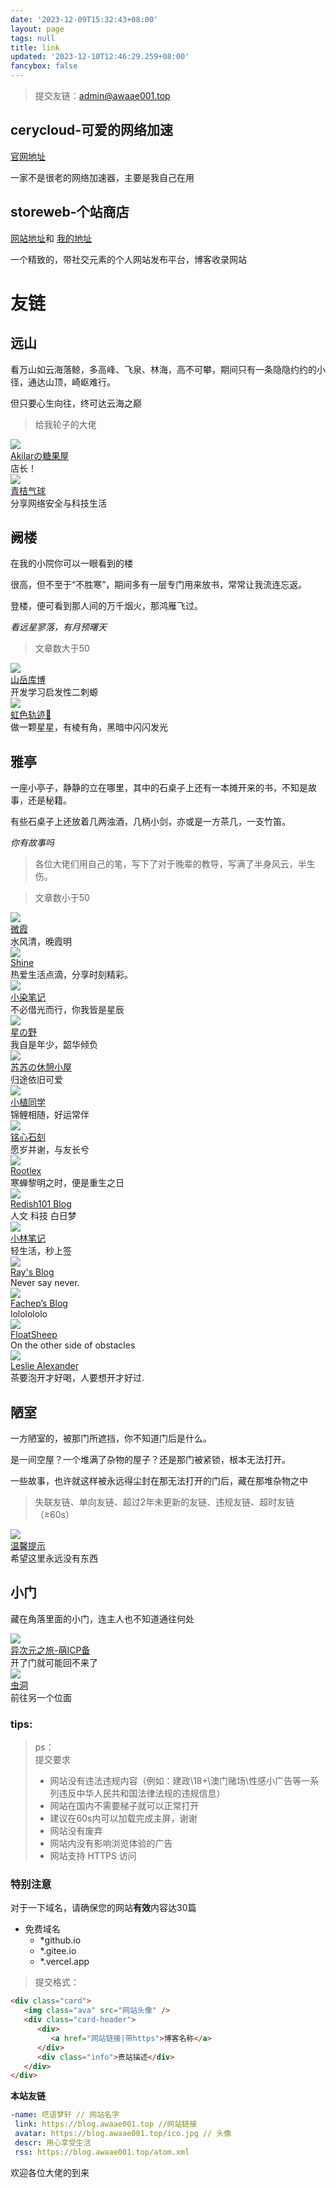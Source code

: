 ```yaml
---
date: '2023-12-09T15:32:43+08:00'
layout: page
tags: null
title: link
updated: '2023-12-10T12:46:29.259+08:00'
fancybox: false
---
```

> 提交友链：<admin@awaae001.top>

## cerycloud-可爱的网络加速

[官网地址](https://dash2.cerycloud.com/index.php/#/register?code=RjEQAMRe)

一家不是很老的网络加速器，主要是我自己在用

## storeweb-个站商店

[网站地址](https://storeweb.cn/)和
[我的地址](https://storeweb.cn/member/o/1801)

一个精致的，带社交元素的个人网站发布平台，博客收录网站


# 友链

## 远山
看万山如云海落鲸，多高峰、飞泉、林海，高不可攀，期间只有一条隐隐约约的小径，通达山顶，崎岖难行。

但只要心生向往，终可达云海之巅

>给我轮子的大佬

<div class="post-body">
	<link rel="stylesheet" type="text/css" href="https://blog.awaae001.top/css/card.css">
   <div id="links">
      <div class="link-navigation">
         <div class="card">
            <img class="ava" src="https://pic.awaae001.top/file/YLQ/download.png" />
            <div class="card-header">
               <div>
                  <a href="https://akilar.top/">Akilarの糖果屋</a>
               </div>
               <div class="info">店长！ </div>
            </div>
         </div>
                  <div class="card">
            <img class="ava" src="https://avatar.qjqq.cn/1/6503bb1b7fa1a.webp!avatar" />
            <div class="card-header">
               <div>
                  <a href="https://blog.qjqq.cn/">青桔气球</a>
               </div>
               <div class="info">分享网络安全与科技生活</div>
            </div>
         </div>
      </div>
   </div>
</div>


## 阙楼
在我的小院你可以一眼看到的楼

很高，但不至于“不胜寒”，期间多有一层专门用来放书，常常让我流连忘返。

登楼，便可看到那人间的万千烟火，那鸿雁飞过。

*看远星寥落，有月预曙天*

>文章数大于50

<div class="post-body">
   <link rel="stylesheet" type="text/css" href="https://awaae001.top/css/card.css">
   <div id="links">
      <div class="link-navigation">
         <div class="card">
            <img class="ava" src="https://pic.awaae001.top/file/YLQ/own.png" />
            <div class="card-header">
               <div>
                  <a href="https://kmar.top/">山岳库博</a>
               </div>
               <div class="info">开发学习启发性二刺螈</div>
            </div>
         </div>
         <div class="card">
            <img class="ava" src="https://illlli.com/assets/avatar.webp" />
            <div class="card-header">
               <div>
                  <a href="https://illlli.com/">虹色轨迹🌠</a>
               </div>
               <div class="info">做一颗星星，有棱有角，黑暗中闪闪发光</div>
            </div>
         </div>
      </div>
   </div>
</div>

## 雅亭
一座小亭子，静静的立在哪里，其中的石桌子上还有一本摊开来的书，不知是故事，还是秘籍。

有些石桌子上还放着几两浊酒，几柄小剑，亦或是一方茶几，一支竹笛。

*你有故事吗*

>各位大佬们用自己的笔，写下了对于晚辈的教导，写满了半身风云，半生伤。

>文章数小于50
<div class="post-body">
	<link rel="stylesheet" type="text/css" href="https://blog.awaae001.top/css/card.css">
   <div id="links">
      <div class="link-navigation">
         <div class="card">
            <img class="ava" src="https://pic.awaae001.top/file/YLQ/avatar.webp" />
            <div class="card-header">
               <div>
                  <a href="https://yuuu.org">微霞</a>
               </div>
               <div class="info">水风清，晚霞明 </div>
            </div>
         </div>
         <div class="card">
            <img class="ava" src="https://pic.awaae001.top/file/YLQ/milkTea_favicon_200.webp" />
            <div class="card-header">
               <div>
                  <a href="https://blog.shineyu.cn">Shine</a>
               </div>
               <div class="info">热爱生活点滴，分享时刻精彩。</div>
            </div>
         </div>
         <div class="card">
            <img class="ava" src="https://pic.awaae001.top/file/YLQ/tx.webp" />
            <div class="card-header">
               <div>
                  <a href="https://xrr.org.cn/">小染笔记</a>
               </div>
               <div class="info">不必借光而行，你我皆是星辰</div>
            </div>
         </div>
         <div class="card">
         <img class="ava" src="https://pic.awaae001.top/file/YLQ/6519291503349.webp" />
            <div class="card-header">
               <div>
                  <a href="https://byer.top/">星の野</a>
               </div>
               <div class="info">我自是年少，韶华倾负</div>
            </div>
         </div>
         <div class="card">
            <img class="ava" src="https://pic.awaae001.top/file/YLQ/6524e2dc0735a.webp" />
            <div class="card-header">
               <div>
                  <a href="https://luckysusu.top/">苏苏の休憩小屋</a>
               </div>
               <div class="info">归途依旧可爱</div>
            </div>
         </div>
         <div class="card">
            <img class="ava" src="https://blog.xiaoztx.top/img/xiaozhi.jpg" />
            <div class="card-header">
               <div>
                  <a href="https://blog.xiaoztx.top">小植同学</a>
               </div>
               <div class="info">锦鲤相随，好运常伴</div>
            </div>
         </div>
                  <div class="card">
            <img class="ava" src="https://blog.kouseki.cn/imgs/avatar.webp" />
            <div class="card-header">
               <div>
                  <a href="https://blog.kouseki.cn/">铭心石刻</a>
               </div>
               <div class="info">愿岁并谢，与友长兮</div>
            </div>
         </div>
         <div class="card">
            <img class="ava" src="https://q2.qlogo.cn/headimg_dl?dst_uin=1736191951&spec=640" />
            <div class="card-header">
               <div>
                  <a href="https://blog.nalex.top">Rootlex</a>
               </div>
               <div class="info">寒蝉黎明之时，便是重生之日</div>
            </div>
         </div>
<div class="card">
   <img class="ava" src="https://blog.redish101.top/favicon.ico" />
   <div class="card-header">
      <div>
         <a href="https://blog.redish101.top">Redish101 Blog</a>
      </div>
      <div class="info">人文 科技 白日梦</div>
   </div>
</div>
<div class="card">
   <img class="ava" src="https://senlinm.s3.us-east-005.backblazeb2.com/01.png" />
   <div class="card-header">
      <div>
         <a href="https://m.senlinm.cn/">小林笔记</a>
      </div>
      <div class="info">轻生活，秒上签</div>
   </div>
</div>
	      <div class="card">
   <img class="ava" src="https://static.mk1.io/img/202310190944769.png" />
   <div class="card-header">
      <div>
         <a href="https://blog.mk1.io">Ray's Blog</a>
      </div>
      <div class="info">Never say never.</div>
   </div>
</div>
<div class="card">
   <img class="ava" src="https://sdn.geekzu.org/avatar/a428c2d6dd92b2dfcfa8aec470bd4088" />
   <div class="card-header">
      <div>
         <a href="https://blog.fachep.com/">Fachep’s Blog</a>
      </div>
      <div class="info">lololololo</div>
   </div>
</div>
<div class="card">
   <img class="ava" src="https://blog.hesiy.cn/avatar.webp" />
   <div class="card-header">
      <div>
         <a href="https://blog.hesiy.cn">FloatSheep</a>
      </div>
      <div class="info">On the other side of obstacles</div>
   </div>
</div>
<div class="card">
   <img class="ava" src="https://leslieblog.top/images/avatar.png" />
   <div class="card-header">
      <div>
         <a href="https://leslieblog.top/">Leslie Alexander</a>
      </div>
      <div class="info">茶要泡开才好喝，人要想开才好过.</div>
   </div>
</div>
      </div>
   </div>
</div>

## 陋室
一方陋室的，被那门所遮挡，你不知道门后是什么。

是一间空屋？一个堆满了杂物的屋子？还是那门被紧锁，根本无法打开。

一些故事，也许就这样被永远得尘封在那无法打开的门后，藏在那堆杂物之中

>失联友链、单向友链、超过2年未更新的友链、违规友链、超时友链（≥60s）

<div class="post-body">
   <link rel="stylesheet" type="text/css" href="https://awaae001.top/css/card.css">
   <div id="links">
      <div class="link-navigation">
         <div class="card">
            <img class="ava" src="https://blog.awaae001.top/ico.jpg" />
            <div class="card-header">
               <div>
                  <a href="https://awaae001.top/">温馨提示</a>
               </div>
               <div class="info">希望这里永远没有东西</div>
            </div>
         </div>
      </div>
   </div>
</div>

## 小门
藏在角落里面的小门，连主人也不知道通往何处

<div class="post-body">
   <link rel="stylesheet" type="text/css" href="https://awaae001.top/css/card.css">
   <div id="links">
      <div class="link-navigation">
         <div class="card">
            <img class="ava" src="https://travel.moe/images/icon/icon64.png" />
            <div class="card-header">
               <div>
                  <a href="https://travel.moe/go.html?travel=on ">异次元之旅-萌ICP备</a>
               </div>
               <div class="info">开了门就可能回不来了</div>
            </div>
         </div>
         <div class="card">
            <img class="ava" src="https://blog.awaae001.top/OIP.jpg" />
            <div class="card-header">
               <div>
                  <a href="https://storeweb.cn/s/1954">虫洞</a>
               </div>
               <div class="info">前往另一个位面</div>
            </div>
         </div>
      </div>
   </div>
</div>


### tips:

> ps：<br>
> 提交要求<br>
>
> - 网站没有违法违规内容（例如：建政\18+\澳门赌场\性感小广告等一系列违反中华人民共和国法律法规的违规信息）<br>
> - 网站在国内不需要梯子就可以正常打开<br>
> - 建议在60s内可以加载完成主屏，谢谢
> - 网站没有废弃<br>
> - 网站内没有影响浏览体验的广告<br>
> - 网站支持 HTTPS 访问<br>

### 特别注意
对于一下域名，请确保您的网站**有效**内容达30篇
 - 免费域名
    - *github.io
    - *.gitee.io
    - *.vercel.app


> 提交格式：

```html
<div class="card">
   <img class="ava" src="网站头像" />
   <div class="card-header">
      <div>
         <a href="网站链接|带https">博客名称</a>
      </div>
      <div class="info">贵站描述</div>
   </div>
</div>
```

**本站友链**

```yml
-name: 呓语梦轩 // 网站名字
 link: https://blog.awaae001.top //网站链接
 avatar: https://blog.awaae001.top/ico.jpg // 头像
 descr: 用心享受生活
 rss: https://blog.awaae001.top/atom.xml
```

欢迎各位大佬的到来
